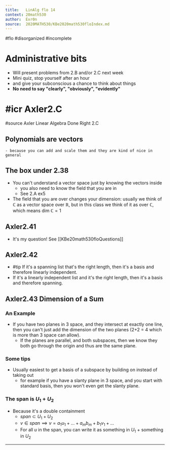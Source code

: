 ```yaml
---
title:   LinAlg flo 14
context: 20math530
author:  Exr0n
source:  2020MATH530/KBe2020math530floIndex.md
---
```


#flo 
#disorganized #incomplete


# Administrative bits
- Will present problems from 2.B and/or 2.C next week
- Mini quiz, stop yourself after an hour
- and give your subconscious a chance to think about things
- **No need to say "clearly", "obviously", "evidently"**

# #icr Axler2.C
#source Axler Linear Algebra Done Right 2.C
## Polynomials are vectors
	- because you can add and scale them and they are kind of nice in general
## The box under 2.38 
- You can't understand a vector space just by knowing the vectors inside
	- you also need to know the field that you are in
	- See 2.A ex5
- The field that you are over changes your dimension: usually we think of $\mathbb{C}$ as a vector space over $\mathbb{R}$, but in this class we think of it as over $\mathbb{C}$, which means $\text{dim }\mathbb{C} = 1$

## Axler2.41
- It's my question! See [[KBe20math530floQuestions]]

## Axler2.42
- #tip If it's a spanning list that's the right length, then it's a basis and therefore linearly independent.
- If it's a linearly independent list and it's the right length, then it's a basis and therefore spanning.

## Axler2.43 Dimension of a Sum
### An Example
- If you have two planes in 3 space, and they intersect at exactly one line, then you can't just add the dimension of the two planes (2+2 = 4 which is more than 3 space can allow). 
	- If the planes are parallel, and both subspaces, then we know they both go through the origin and thus are the same plane. 
	
### Some tips
- Usually easiest to get a basis of a subspace by building on instead of taking out
	- for example if you have a slanty plane in 3 space, and you start with standard basis, then you won't even get the slanty plane.

### The span is $U_1+U_2$
- Because it's a double containment
	- $span \subset U_1+U_2$
	- $v \in span \implies v = a_1u_1 + \ldots + a_mb_m + b_1v_1 + \dots$
	- For all $u$ in the span, you can write it as something in $U_1$ + something in $U_2$

---
